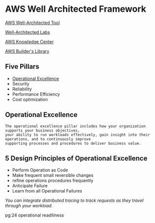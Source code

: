 # AWS Well Architected Framework

[AWS Well-Architected Tool](https://aws.amazon.com/well-architected-tool/?whats-new-cards.sort-by=item.additionalFields.postDateTime&whats-new-cards.sort-order=desc)

[Well-Architected Labs](https://www.wellarchitectedlabs.com/operational-excellence/)

[AWS Knowledge Center](https://aws.amazon.com/premiumsupport/knowledge-center/)

[AWS Builder's Library](https://aws.amazon.com/builders-library/?cards-body.sort-by=item.additionalFields.customSort&cards-body.sort-order=asc)

## Five Pillars
- [Operational Excellence](https://docs.aws.amazon.com/wellarchitected/latest/operational-excellence-pillar/wellarchitected-operational-excellence-pillar.pdf)
- Security
- Reliability
- Performance Efficiency
- Cost optimization


## Operational Excellence
    The operational excellence pillar includes how your organization supports your business objectives,
    your ability to run workloads effectively, gain insight into their operations, and to continuously improve
    supporting processes and procedures to deliver business value.

## 5 Design Principles of Operational Excellence
- Perform Operation as Code
- Make frequent small reversible changes
- refine operations procedures frequently
- Anticipate Failure
- Learn from all Operational Failures

*You can integrate distributed
tracing to track requests as they travel through your workload.*

pg:24 operational readiliness

